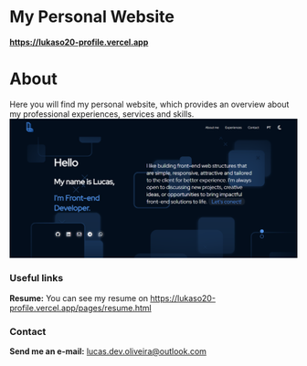 # My Personal Website
**https://lukaso20-profile.vercel.app**

# About
Here you will find my personal website, which provides an overview about my professional experiences, services and skills.
![Home page](src/libs/img/background_presentation.png)   

### Useful links
**Resume:** You can see my resume on https://lukaso20-profile.vercel.app/pages/resume.html

### Contact
**Send me an e-mail:** [lucas.dev.oliveira@outlook.com](mailto:lucas.dev.oliveira@outlook.com)